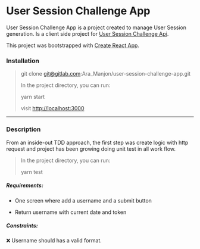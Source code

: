 # User Session Challenge App

User Session Challenge App is a project created to manage User Session generation. Is a client side project for [User Session Challenge Api](https://gitlab.com/Ara_Manjon/user-session-challenge).

This project was bootstrapped with [Create React App](https://github.com/facebook/create-react-app).

### Installation

> git clone git@gitlab.com:Ara_Manjon/user-session-challenge-app.git
>
> In the project directory, you can run:
>
> yarn start
>
> visit [http://localhost:3000](http://localhost:3000)
--------------------------

### Description

From an inside-out TDD approach, the first step was create logic with http request and project has been growing doing unit test in all work flow.

> In the project directory, you can run:
>
> yarn test

##### Requirements:

- One screen where add a username and a submit button

- Return username with current date and token


##### Constraints:

:x: Username should has a valid format.
